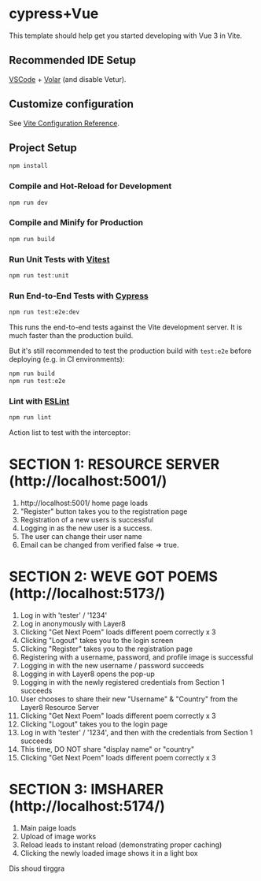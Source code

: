 # cypress+Vue

This template should help get you started developing with Vue 3 in Vite.

## Recommended IDE Setup

[VSCode](https://code.visualstudio.com/) + [Volar](https://marketplace.visualstudio.com/items?itemName=Vue.volar) (and disable Vetur).

## Customize configuration

See [Vite Configuration Reference](https://vitejs.dev/config/).

## Project Setup

```sh
npm install
```

### Compile and Hot-Reload for Development

```sh
npm run dev
```

### Compile and Minify for Production

```sh
npm run build
```

### Run Unit Tests with [Vitest](https://vitest.dev/)

```sh
npm run test:unit
```

### Run End-to-End Tests with [Cypress](https://www.cypress.io/)

```sh
npm run test:e2e:dev
```

This runs the end-to-end tests against the Vite development server.
It is much faster than the production build.

But it's still recommended to test the production build with `test:e2e` before deploying (e.g. in CI environments):

```sh
npm run build
npm run test:e2e
```

### Lint with [ESLint](https://eslint.org/)

```sh
npm run lint
```


Action list to test with the interceptor:
# SECTION 1: RESOURCE SERVER (http://localhost:5001/)
1) http://localhost:5001/ home page loads
2) "Register" button takes you to the registration page
3) Registration of a new users is successful
4) Logging in as the new user is a success.
5) The user can change their user name
6) Email can be changed from verified false => true.

# SECTION 2: WEVE GOT POEMS (http://localhost:5173/)
1) Log in with 'tester' / '1234'
2) Log in anonymously with Layer8
3) Clicking "Get Next Poem" loads different poem correctly x 3
4) Clicking "Logout" takes you to the login screen
5) Clicking "Register" takes you to the registration page
6) Registering with a username, password, and profile image is successful
7) Logging in with the new username / password succeeds
8) Logging in with Layer8 opens the pop-up
9) Logging in with the newly registered credentials from Section 1 succeeds
10) User chooses to share their new "Username" & "Country" from the Layer8 Resource Server
11) Clicking "Get Next Poem" loads different poem correctly x 3
12) Clicking "Logout" takes you to the login page
13) Log in with 'tester' / '1234', and then with the credentials from Section 1 succeeds
14) This time, DO NOT share "display name" or "country"
15) Clicking "Get Next Poem" loads different poem correctly x 3

# SECTION 3: IMSHARER (http://localhost:5174/)
1) Main paige loads
2) Upload of image works
3) Reload leads to instant reload (demonstrating proper caching)
4) Clicking the newly loaded image shows it in a light box

Dis shoud tirggra
